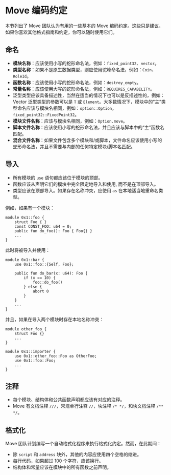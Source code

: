 # Move 编码约定

本节列出了 Move 团队认为有用的一些基本的 Move 编码约定。这些只是建议，如果你喜欢其他格式指南和约定，你可以随时使用它们。

## 命名

- **模块名称**：应该使用小写的蛇形命名法，例如：`fixed_point32`、`vector`。
- **类型名称**：如果不是原生数据类型，则应使用驼峰命名法，例如：`Coin`、`RoleId`。
- **函数名称**：应该使用小写的蛇形命名法，例如：`destroy_empty`。
- **常量名称**：应该使用大写的蛇形命名法，例如：`REQUIRES_CAPABILITY`。
- 泛型类型应该具备描述性，当然在适当的情况下也可以是反描述性的，例如：Vector 泛型类型的参数可以是 `T` 或 `Element`。大多数情况下，模块中的“主”类型命名应该与模块名相同，例如：`option::Option`，`fixed_point32::FixedPoint32`。
- **模块文件名称**：应该与模块名相同，例如：`Option.move`。
- **脚本文件名称**：应该使用小写的蛇形命名法，并且应该与脚本中的“主”函数名匹配。
- **混合文件名称**：如果文件包含多个模块和/或脚本，文件命名应该使用小写的蛇形命名法，并且不需要与内部的任何特定模块/脚本名匹配。

## 导入

- 所有模块的 `use` 语句都应该位于模块的顶部。
- 函数应该从声明它们的模块中完全限定地导入和使用, 而不是在顶部导入。
- 类型应该在顶部导入。如果存在名称冲突，应使用 `as` 在本地适当地重命名类型。

例如，如果有一个模块：

```move
module 0x1::foo {
    struct Foo { }
    const CONST_FOO: u64 = 0;
    public fun do_foo(): Foo { Foo{} }
    ...
}
```

此时将被导入并使用：

```move
module 0x1::bar {
    use 0x1::foo::{Self, Foo};

    public fun do_bar(x: u64): Foo {
        if (x == 10) {
            foo::do_foo()
        } else {
            abort 0
        }
    }
    ...
}
```

并且，如果在导入两个模块时存在本地名称冲突：

```move
module other_foo {
    struct Foo {}
    ...
}

module 0x1::importer {
    use 0x1::other_foo::Foo as OtherFoo;
    use 0x1::foo::Foo;
    ...
}
```

## 注释

- 每个模块、结构体和公共函数声明都应该有对应的注释。
- Move 有文档注释 `///`，常规单行注释 `//`，块注释 `/* */`，和块文档注释 `/** */`。

## 格式化

Move 团队计划编写一个自动格式化程序来执行格式化约定。然而，在此期间：

- 除 `script` 和 `address` 块外，其他的内容应使用四个空格的缩进。
- 每行代码，如果超过 100 个字符，应该换行。
- 结构体和常量应该在模块中的所有函数之前声明。
